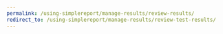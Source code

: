 ```yaml
---
permalink: /using-simplereport/manage-results/review-results/
redirect_to: /using-simplereport/manage-results/review-test-results/
---
```

